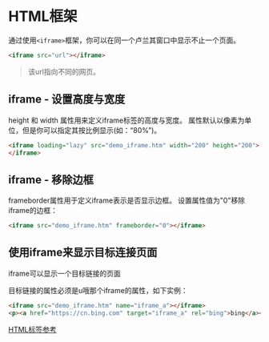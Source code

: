 # HTML框架

通过使用`<iframe>`框架，你可以在同一个卢兰其窗口中显示不止一个页面。

```html
<iframe src="url"></iframe>
```

> 该url指向不同的网页。

## iframe - 设置高度与宽度

height 和 width 属性用来定义iframe标签的高度与宽度。
属性默认以像素为单位，但是你可以指定其按比例显示(如：“80%”)。

```html
<iframe loading="lazy" src="demo_iframe.htm" width="200" height="200">
</iframe>
```

## iframe - 移除边框

frameborder属性用于定义iframe表示是否显示边框。
设置属性值为"0"移除iframe的边框：

```html
<iframe src="demo_iframe.htm" frameborder="0"></iframe>
```

## 使用iframe来显示目标连接页面

iframe可以显示一个目标链接的页面

目标链接的属性必须是u哦那个iframe的属性，如下实例：

```html
<iframe src="demo_iframe.htm" name="iframe_a"></iframe>
<p><a href="https://cn.bing.com" target="iframe_a" rel="bing">bing</a></p>
```

[HTML标签参考](./99.HTML标签参考.md)